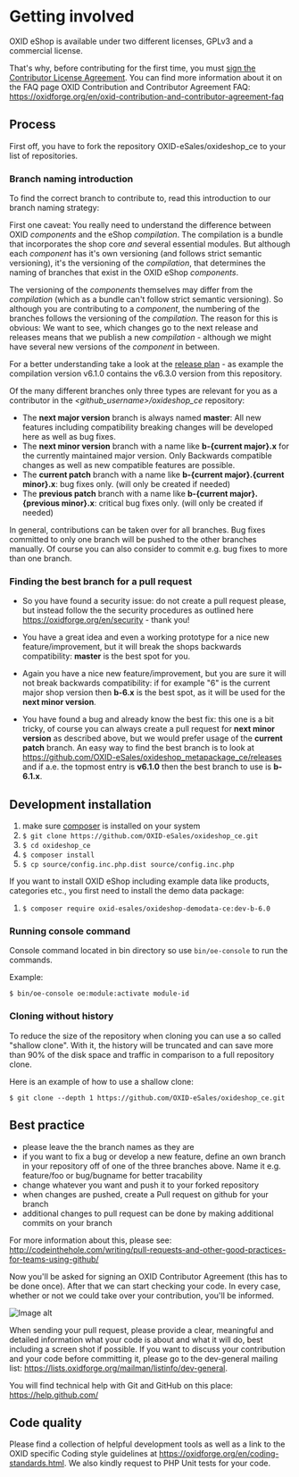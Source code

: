 # Getting involved

OXID eShop is available under two different licenses, GPLv3 and a commercial license.

That's why, before contributing for the first time, you must <a href="https://cla-assistant.io/OXID-eSales/oxideshop_ce">sign the Contributor License Agreement</a>.
You can find more information about it on the FAQ page OXID Contribution and Contributor Agreement FAQ:
https://oxidforge.org/en/oxid-contribution-and-contributor-agreement-faq

## Process

First off, you have to fork the repository OXID-eSales/oxideshop_ce to your list of repositories.

### Branch naming introduction

To find the correct branch to contribute to, read this introduction to our branch naming strategy:

First one caveat: You really need to understand the difference between OXID *components* and
the eShop *compilation*. The compilation is a bundle that incorporates the shop core *and*
several essential modules. But although each *component* has it's own versioning (and follows
strict semantic versioning), it's the versioning of the *compilation*, that determines the
naming of branches that exist in the OXID eShop *components*.

The versioning of the *components* themselves may differ
from the *compilation* (which as a bundle can't follow strict semantic versioning).
So although you are contributing to a *component*, the numbering of the branches follows the
versioning of the *compilation*. The reason for this is obvious: We want to see, which changes
go to the next release and releases means that we publish a new *compilation* - although we
might have several new versions of the *component* in between.

For a better understanding take a look at the [release plan](https://oxidforge.org/en/release-plan) - as example the compilation version v6.1.0 contains the v6.3.0 version from this repository.

Of the many different branches only three types are relevant for you as a contributor in the *\<github_username\>/oxideshop_ce* repository:

* The **next major version** branch is always named **master**: All new features including compatibility breaking changes will be developed here as well as bug fixes.
* The **next minor version** branch with a name like **b-{current major}.x** for the currently maintained major version. Only Backwards compatible changes as well as new compatible features are possible.
* The **current patch** branch with a name like **b-{current major}.{current minor}.x**: bug fixes only. (will only be created if needed)
* The **previous patch** branch with a name like **b-{current major}.{previous minor}.x**: critical bug fixes only. (will only be created if needed)

In general, contributions can be taken over for all branches. Bug fixes committed to only one branch will be pushed to the other branches manually. Of course you can also consider to commit e.g. bug fixes to more than one branch.

### Finding the best branch for a pull request

* So you have found a security issue: do not create a pull request please, but instead follow the the security procedures as outlined here https://oxidforge.org/en/security - thank you!

* You have a great idea and even a working prototype for a nice new feature/improvement, but it will break the shops backwards compatibility: **master** is the best spot for you.

* Again you have a nice new feature/improvement, but you are sure it will not break backwards compatibility: if for example "6" is the current major shop version then **b-6.x** is the best spot, as it will be used for the **next minor version**.

* You have found a bug and already know the best fix: this one is a bit tricky, of course you can always create a pull request for **next minor version** as described above, but we would prefer usage of the **current patch** branch. An easy way to find the best branch is to look at https://github.com/OXID-eSales/oxideshop_metapackage_ce/releases and if a.e. the topmost entry is **v6.1.0** then the best branch to use is **b-6.1.x**.

## Development installation

1. make sure [composer](https://getcomposer.org/) is installed on your system
2. `$ git clone https://github.com/OXID-eSales/oxideshop_ce.git`
3. `$ cd oxideshop_ce`
4. `$ composer install`
5. `$ cp source/config.inc.php.dist source/config.inc.php`

If you want to install OXID eShop including example data like products, categories etc., you first need to install the demo data package:

1. `$ composer require oxid-esales/oxideshop-demodata-ce:dev-b-6.0`

### Running console command

Console command located in bin directory so use `bin/oe-console` to run the commands.

Example: 

`$ bin/oe-console oe:module:activate module-id`

### Cloning without history

To reduce the size of the repository when cloning you can use a so called "shallow clone".
With it, the history will be truncated and can save more than 90% of the disk space and traffic in comparison to a full repository clone.

Here is an example of how to use a shallow clone:

`$ git clone --depth 1 https://github.com/OXID-eSales/oxideshop_ce.git`

## Best practice

* please leave the the branch names as they are
* if you want to fix a bug or develop a new feature, define an own branch in your repository off of one of the three branches above. Name it e.g. feature/foo or bug/bugname for better tracability
* change whatever you want and push it to your forked repository
* when changes are pushed, create a Pull request on github for your branch
* additional changes to pull request can be done by making additional commits on your branch

For more information about this, please see:<br>
http://codeinthehole.com/writing/pull-requests-and-other-good-practices-for-teams-using-github/

Now you'll be asked for signing an OXID Contributor Agreement (this has to be done once). After that we can start checking your code. In every case, whether or not we could take over your contribution, you'll be informed.

![Image alt](git_contributor-activity.png)

When sending your pull request, please provide a clear, meaningful and detailed information what your code is about and what it will do, best including a screen shot if possible.
If you want to discuss your contribution and your code before committing it, please go to the dev-general mailing list: https://lists.oxidforge.org/mailman/listinfo/dev-general.

You will find technical help with Git and GitHub on this place:<br>
https://help.github.com/

## Code quality

Please find a collection of helpful development tools as well as a link to the OXID specific Coding style guidelines at https://oxidforge.org/en/coding-standards.html.
We also kindly request to PHP Unit tests for your code.
